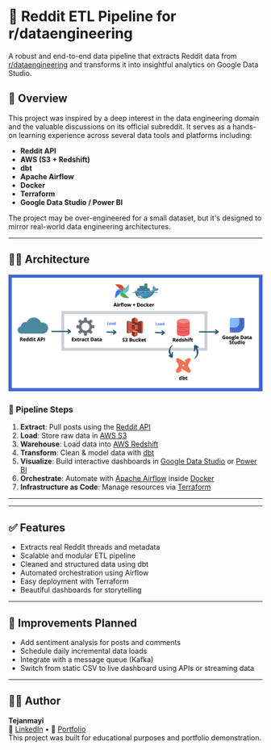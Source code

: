 # 🚀 Reddit ETL Pipeline for r/dataengineering

A robust and end-to-end data pipeline that extracts Reddit data from [r/dataengineering](https://www.reddit.com/r/dataengineering/) and transforms it into insightful analytics on Google Data Studio.

## 📌 Overview

This project was inspired by a deep interest in the data engineering domain and the valuable discussions on its official subreddit. It serves as a hands-on learning experience across several data tools and platforms including:

- **Reddit API**
- **AWS (S3 + Redshift)**
- **dbt**
- **Apache Airflow**
- **Docker**
- **Terraform**
- **Google Data Studio / Power BI**

The project may be over-engineered for a small dataset, but it's designed to mirror real-world data engineering architectures.

---

## 🧑‍💻 Architecture

![Workflow](https://github.com/ABZ-Aaron/Reddit-API-Pipeline/blob/master/images/workflow.png)

### 🔁 Pipeline Steps

1. **Extract**: Pull posts using the [Reddit API](https://www.reddit.com/dev/api/)
2. **Load**: Store raw data in [AWS S3](https://aws.amazon.com/s3/)
3. **Warehouse**: Load data into [AWS Redshift](https://aws.amazon.com/redshift/)
4. **Transform**: Clean & model data with [dbt](https://www.getdbt.com/)
5. **Visualize**: Build interactive dashboards in [Google Data Studio](https://datastudio.google.com) or [Power BI](https://powerbi.microsoft.com/)
6. **Orchestrate**: Automate with [Apache Airflow](https://airflow.apache.org) inside [Docker](https://www.docker.com/)
7. **Infrastructure as Code**: Manage resources via [Terraform](https://www.terraform.io/)

---

---

## ✅ Features

- Extracts real Reddit threads and metadata
- Scalable and modular ETL pipeline
- Cleaned and structured data using dbt
- Automated orchestration using Airflow
- Easy deployment with Terraform
- Beautiful dashboards for storytelling

---

## 📌 Improvements Planned

- Add sentiment analysis for posts and comments
- Schedule daily incremental data loads
- Integrate with a message queue (Kafka)
- Switch from static CSV to live dashboard using APIs or streaming data

---

## 👨‍💻 Author

**Tejanmayi**  
📧 [LinkedIn](https://linkedin.com/in/tejanmayi-gummaraju) • 🧠 [Portfolio](https://tejanmayi.com)  
This project was built for educational purposes and portfolio demonstration.